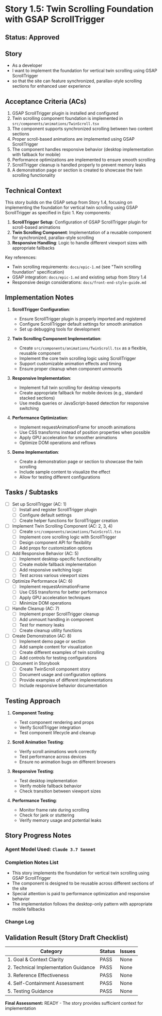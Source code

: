 # Story 1.5: Twin Scrolling Foundation with GSAP ScrollTrigger

## Status: Approved

## Story

- As a developer
- I want to implement the foundation for vertical twin scrolling using GSAP ScrollTrigger
- so that the site can feature synchronized, parallax-style scrolling sections for enhanced user experience

## Acceptance Criteria (ACs)

1. GSAP ScrollTrigger plugin is installed and configured
2. Twin scrolling component foundation is implemented in `src/components/animations/TwinScroll.tsx`
3. The component supports synchronized scrolling between two content sections
4. Proper scroll-based animations are implemented using GSAP ScrollTrigger
5. The component handles responsive behavior (desktop implementation with fallback for mobile)
6. Performance optimizations are implemented to ensure smooth scrolling
7. ScrollTrigger cleanup is handled properly to prevent memory leaks
8. A demonstration page or section is created to showcase the twin scrolling functionality

## Technical Context

This story builds on the GSAP setup from Story 1.4, focusing on implementing the foundation for vertical twin scrolling using GSAP ScrollTrigger as specified in Epic 1. Key components:

1. **ScrollTrigger Setup**: Configuration of GSAP ScrollTrigger plugin for scroll-based animations
2. **Twin Scrolling Component**: Implementation of a reusable component for synchronized, parallax-style scrolling
3. **Responsive Handling**: Logic to handle different viewport sizes with appropriate fallbacks

Key references:
- Twin scrolling requirements: `docs/epic-1.md` (see "Twin scrolling foundation" specification)
- GSAP integration: `docs/epic-1.md` and existing setup from Story 1.4
- Responsive design considerations: `docs/front-end-style-guide.md`

## Implementation Notes

1. **ScrollTrigger Configuration**:
   - Ensure ScrollTrigger plugin is properly imported and registered
   - Configure ScrollTrigger default settings for smooth animation
   - Set up debugging tools for development

2. **Twin Scrolling Component Implementation**:
   - Create `src/components/animations/TwinScroll.tsx` as a flexible, reusable component
   - Implement the core twin scrolling logic using ScrollTrigger
   - Support customizable animation effects and timing
   - Ensure proper cleanup when component unmounts

3. **Responsive Implementation**:
   - Implement full twin scrolling for desktop viewports
   - Create appropriate fallback for mobile devices (e.g., standard stacked sections)
   - Use media queries or JavaScript-based detection for responsive switching

4. **Performance Optimization**:
   - Implement requestAnimationFrame for smooth animations
   - Use CSS transforms instead of position properties when possible
   - Apply GPU acceleration for smoother animations
   - Optimize DOM operations and reflows

5. **Demo Implementation**:
   - Create a demonstration page or section to showcase the twin scrolling
   - Include sample content to visualize the effect
   - Allow for testing different configurations

## Tasks / Subtasks

- [ ] Set up ScrollTrigger (AC: 1)
  - [ ] Install and register ScrollTrigger plugin
  - [ ] Configure default settings
  - [ ] Create helper functions for ScrollTrigger creation

- [ ] Implement Twin Scrolling Component (AC: 2, 3, 4)
  - [ ] Create `src/components/animations/TwinScroll.tsx`
  - [ ] Implement core scrolling logic with ScrollTrigger
  - [ ] Design component API for flexibility
  - [ ] Add props for customization options

- [ ] Add Responsive Behavior (AC: 5)
  - [ ] Implement desktop-specific functionality
  - [ ] Create mobile fallback implementation
  - [ ] Add responsive switching logic
  - [ ] Test across various viewport sizes

- [ ] Optimize Performance (AC: 6)
  - [ ] Implement requestAnimationFrame
  - [ ] Use CSS transforms for better performance
  - [ ] Apply GPU acceleration techniques
  - [ ] Minimize DOM operations

- [ ] Handle Cleanup (AC: 7)
  - [ ] Implement proper ScrollTrigger cleanup
  - [ ] Add unmount handling in component
  - [ ] Test for memory leaks
  - [ ] Create cleanup utility functions

- [ ] Create Demonstration (AC: 8)
  - [ ] Implement demo page or section
  - [ ] Add sample content for visualization
  - [ ] Create different examples of twin scrolling
  - [ ] Add controls for testing configurations

- [ ] Document in Storybook
  - [ ] Create TwinScroll component story
  - [ ] Document usage and configuration options
  - [ ] Provide examples of different implementations
  - [ ] Include responsive behavior documentation

## Testing Approach

1. **Component Testing**:
   - Test component rendering and props
   - Verify ScrollTrigger integration
   - Test component lifecycle and cleanup

2. **Scroll Animation Testing**:
   - Verify scroll animations work correctly
   - Test performance across devices
   - Ensure no animation bugs on different browsers

3. **Responsive Testing**:
   - Test desktop implementation
   - Verify mobile fallback behavior
   - Check transition between viewport sizes

4. **Performance Testing**:
   - Monitor frame rate during scrolling
   - Check for jank or stuttering
   - Verify memory usage and potential leaks

## Story Progress Notes

### Agent Model Used: `Claude 3.7 Sonnet`

### Completion Notes List

- This story implements the foundation for vertical twin scrolling using GSAP ScrollTrigger
- The component is designed to be reusable across different sections of the site
- Special attention is paid to performance optimization and responsive behavior
- The implementation follows the desktop-only pattern with appropriate mobile fallbacks

### Change Log

## Validation Result (Story Draft Checklist)

| Category                             | Status | Issues |
| ------------------------------------ | ------ | ------ |
| 1. Goal & Context Clarity            | PASS   | None   |
| 2. Technical Implementation Guidance | PASS   | None   |
| 3. Reference Effectiveness           | PASS   | None   |
| 4. Self-Containment Assessment       | PASS   | None   |
| 5. Testing Guidance                  | PASS   | None   |

**Final Assessment:** READY - The story provides sufficient context for implementation 